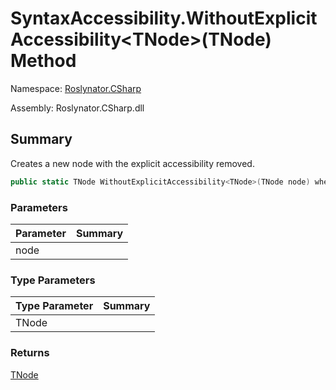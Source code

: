 # SyntaxAccessibility\.WithoutExplicitAccessibility\<TNode>\(TNode\) Method

Namespace: [Roslynator.CSharp](../../README.md)

Assembly: Roslynator\.CSharp\.dll

## Summary

Creates a new node with the explicit accessibility removed\.

```csharp
public static TNode WithoutExplicitAccessibility<TNode>(TNode node) where TNode : SyntaxNode
```

### Parameters

| Parameter | Summary |
| --------- | ------- |
| node | |

### Type Parameters

| Type Parameter | Summary |
| -------------- | ------- |
| TNode | |

### Returns

[TNode](../TNode/README.md)




